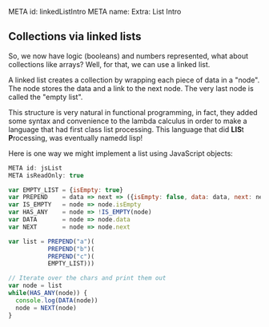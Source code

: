 META id: linkedListIntro
META name: Extra: List Intro

Collections via linked lists
----------------------------

So, we now have logic (booleans) and numbers represented,
what about collections like arrays? Well, for that,
we can use a linked list.

A linked list creates a collection by wrapping each piece
of data in a "node". The node stores the data and a link
to the next node. The very last node is called the "empty list".

This structure is very natural in functional programming,
in fact, they added some syntax and convenience to the lambda
calculus in order to make a language that had first class
list processing. This language that did **LIS**t **P**rocessing,
was eventually namedd lisp!

Here is one way we might implement a list using JavaScript objects:

```js
META id: jsList
META isReadOnly: true

var EMPTY_LIST = {isEmpty: true}
var PREPEND    = data => next => ({isEmpty: false, data: data, next: next})
var IS_EMPTY   = node => node.isEmpty
var HAS_ANY    = node => !IS_EMPTY(node)
var DATA       = node => node.data
var NEXT       = node => node.next

var list = PREPEND("a")(
           PREPEND("b")(
           PREPEND("c")(
           EMPTY_LIST)))

// Iterate over the chars and print them out
var node = list
while(HAS_ANY(node)) {
  console.log(DATA(node))
  node = NEXT(node)
}
```

